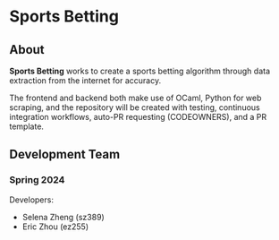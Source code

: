 # Sports Betting

## About

**Sports Betting** works to create a sports betting algorithm through data extraction from the internet for accuracy.

The frontend and backend both make use of OCaml, Python for web scraping, and the repository will be created with testing, continuous integration workflows, auto-PR requesting (CODEOWNERS), and a PR template.

## Development Team

### Spring 2024

Developers:
- Selena Zheng (sz389)
- Eric Zhou (ez255)
